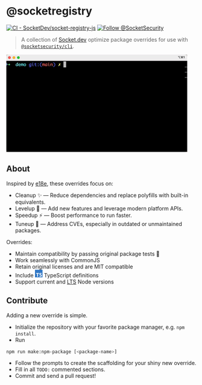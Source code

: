 # @socketregistry

[![CI - SocketDev/socket-registry-js](https://github.com/SocketDev/socket-registry-js/actions/workflows/test.yml/badge.svg)](https://github.com/SocketDev/socket-registry-js/actions/workflows/test.yml)
[![Follow @SocketSecurity](https://img.shields.io/twitter/follow/SocketSecurity?style=social)](https://twitter.com/SocketSecurity)

> A collection of [Socket.dev](https://socket.dev/) optimize package overrides
> for use with [`@socketsecurity/cli`](https://docs.socket.dev/docs/socket-cli).

<img src="./socket-optimize-demo.gif" height="258px" width="480px" alt="npx @socketsecurity/cli optimize demo">

## About

Inspired by [e18e](https://e18e.dev/), these overrides focus on:

- Cleanup ✨ — Reduce dependencies and replace polyfills with built-in
  equivalents.
- Levelup 🧩 — Add new features and leverage modern platform APIs.
- Speedup ⚡ — Boost performance to run faster.
- Tuneup 🔧 — Address CVEs, especially in outdated or unmaintained packages.

Overrides:

- Maintain compatibility by passing original package tests 💯
- Work seamlessly with CommonJS
- Retain original licenses and are MIT compatible
- Include
  <a href="https://www.typescriptlang.org/"><img src="./ts.svg" height="20px" title="This package contains built-in TypeScript declarations" alt="TypeScript icon, indicating that this package has built-in type declarations"></a>
  TypeScript definitions
- Support current and [LTS](https://nodejs.org/en/about/previous-releases) Node
  versions

## Contribute

Adding a new override is simple.

- Initialize the repository with your favorite package manager, e.g.
  `npm install`.
- Run

```bash
npm run make:npm-package [<package-name>]
```

- Follow the prompts to create the scaffolding for your shiny new override.
- Fill in all `TODO:` commented sections.
- Commit and send a pull request!
